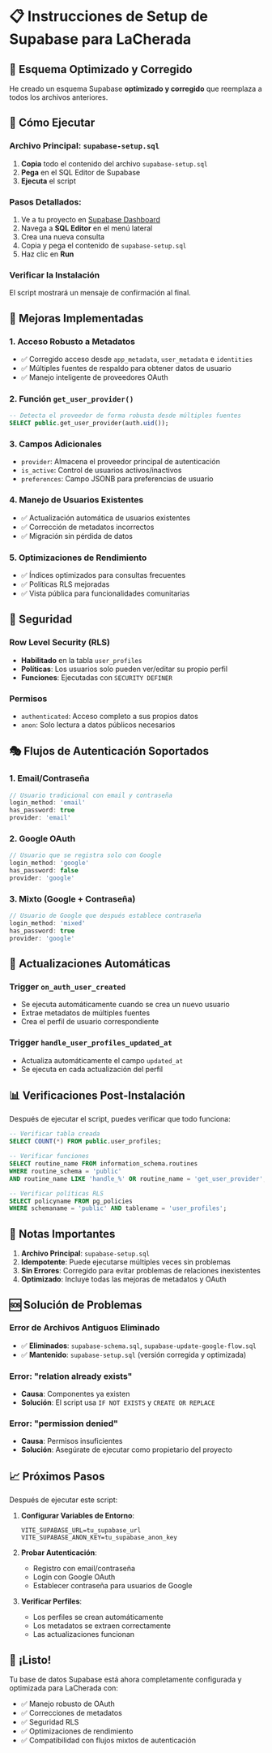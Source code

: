 # 📋 Instrucciones de Setup de Supabase para LaCherada

## 🎯 Esquema Optimizado y Corregido

He creado un esquema Supabase **optimizado y corregido** que reemplaza a todos los archivos anteriores.

## 🚀 Cómo Ejecutar

### Archivo Principal: `supabase-setup.sql`

1. **Copia** todo el contenido del archivo `supabase-setup.sql`
2. **Pega** en el SQL Editor de Supabase
3. **Ejecuta** el script

### Pasos Detallados:
1. Ve a tu proyecto en [Supabase Dashboard](https://supabase.com/dashboard)
2. Navega a **SQL Editor** en el menú lateral
3. Crea una nueva consulta
4. Copia y pega el contenido de `supabase-setup.sql`
5. Haz clic en **Run**

### Verificar la Instalación
El script mostrará un mensaje de confirmación al final.

## 🔧 Mejoras Implementadas

### 1. **Acceso Robusto a Metadatos**
- ✅ Corregido acceso desde `app_metadata`, `user_metadata` e `identities`
- ✅ Múltiples fuentes de respaldo para obtener datos de usuario
- ✅ Manejo inteligente de proveedores OAuth

### 2. **Función `get_user_provider()`**
```sql
-- Detecta el proveedor de forma robusta desde múltiples fuentes
SELECT public.get_user_provider(auth.uid());
```

### 3. **Campos Adicionales**
- `provider`: Almacena el proveedor principal de autenticación
- `is_active`: Control de usuarios activos/inactivos
- `preferences`: Campo JSONB para preferencias de usuario

### 4. **Manejo de Usuarios Existentes**
- ✅ Actualización automática de usuarios existentes
- ✅ Corrección de metadatos incorrectos
- ✅ Migración sin pérdida de datos

### 5. **Optimizaciones de Rendimiento**
- ✅ Índices optimizados para consultas frecuentes
- ✅ Políticas RLS mejoradas
- ✅ Vista pública para funcionalidades comunitarias

## 🔐 Seguridad

### Row Level Security (RLS)
- **Habilitado** en la tabla `user_profiles`
- **Políticas**: Los usuarios solo pueden ver/editar su propio perfil
- **Funciones**: Ejecutadas con `SECURITY DEFINER`

### Permisos
- `authenticated`: Acceso completo a sus propios datos
- `anon`: Solo lectura a datos públicos necesarios

## 🎭 Flujos de Autenticación Soportados

### 1. **Email/Contraseña**
```typescript
// Usuario tradicional con email y contraseña
login_method: 'email'
has_password: true
provider: 'email'
```

### 2. **Google OAuth**
```typescript
// Usuario que se registra solo con Google
login_method: 'google'
has_password: false
provider: 'google'
```

### 3. **Mixto (Google + Contraseña)**
```typescript
// Usuario de Google que después establece contraseña
login_method: 'mixed'
has_password: true
provider: 'google'
```

## 🔄 Actualizaciones Automáticas

### Trigger `on_auth_user_created`
- Se ejecuta automáticamente cuando se crea un nuevo usuario
- Extrae metadatos de múltiples fuentes
- Crea el perfil de usuario correspondiente

### Trigger `handle_user_profiles_updated_at`
- Actualiza automáticamente el campo `updated_at`
- Se ejecuta en cada actualización del perfil

## 📊 Verificaciones Post-Instalación

Después de ejecutar el script, puedes verificar que todo funciona:

```sql
-- Verificar tabla creada
SELECT COUNT(*) FROM public.user_profiles;

-- Verificar funciones
SELECT routine_name FROM information_schema.routines 
WHERE routine_schema = 'public' 
AND routine_name LIKE 'handle_%' OR routine_name = 'get_user_provider';

-- Verificar políticas RLS
SELECT policyname FROM pg_policies 
WHERE schemaname = 'public' AND tablename = 'user_profiles';
```

## 🚨 Notas Importantes

1. **Archivo Principal**: `supabase-setup.sql`
2. **Idempotente**: Puede ejecutarse múltiples veces sin problemas
3. **Sin Errores**: Corregido para evitar problemas de relaciones inexistentes
4. **Optimizado**: Incluye todas las mejoras de metadatos y OAuth

## 🆘 Solución de Problemas

### Error de Archivos Antiguos Eliminado
- ✅ **Eliminados**: `supabase-schema.sql`, `supabase-update-google-flow.sql`
- ✅ **Mantenido**: `supabase-setup.sql` (versión corregida y optimizada)

### Error: "relation already exists"
- **Causa**: Componentes ya existen
- **Solución**: El script usa `IF NOT EXISTS` y `CREATE OR REPLACE`

### Error: "permission denied"
- **Causa**: Permisos insuficientes
- **Solución**: Asegúrate de ejecutar como propietario del proyecto

## 📈 Próximos Pasos

Después de ejecutar este script:

1. **Configurar Variables de Entorno**:
   ```env
   VITE_SUPABASE_URL=tu_supabase_url
   VITE_SUPABASE_ANON_KEY=tu_supabase_anon_key
   ```

2. **Probar Autenticación**:
   - Registro con email/contraseña
   - Login con Google OAuth
   - Establecer contraseña para usuarios de Google

3. **Verificar Perfiles**:
   - Los perfiles se crean automáticamente
   - Los metadatos se extraen correctamente
   - Las actualizaciones funcionan

## 🎉 ¡Listo!

Tu base de datos Supabase está ahora completamente configurada y optimizada para LaCherada con:
- ✅ Manejo robusto de OAuth
- ✅ Correcciones de metadatos
- ✅ Seguridad RLS
- ✅ Optimizaciones de rendimiento
- ✅ Compatibilidad con flujos mixtos de autenticación
